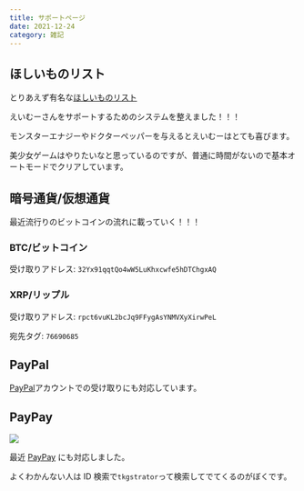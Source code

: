 ```yaml
---
title: サポートページ
date: 2021-12-24
category: 雑記
---
```


## ほしいものリスト

とりあえず有名な[ほしいものリスト](https://www.amazon.jp/hz/wishlist/ls/1OVWKJ7C5R9XK?ref_=wl_share)

えいむーさんをサポートするためのシステムを整えました！！！

モンスターエナジーやドクターペッパーを与えるとえいむーはとても喜びます。

美少女ゲームはやりたいなと思っているのですが、普通に時間がないので基本オートモードでクリアしています。

## 暗号通貨/仮想通貨

最近流行りのビットコインの流れに載っていく！！！

### BTC/ビットコイン

受け取りアドレス: `32Yx91qqtQo4wW5LuKhxcwfe5hDTChgxAQ`

### XRP/リップル

受け取りアドレス: `rpct6vuKL2bcJq9FFygAsYNMVXyXirwPeL`

宛先タグ: `76690685`

## PayPal

[PayPal](https://paypal.me/salmonia)アカウントでの受け取りにも対応しています。

## PayPay

![](https://pbs.twimg.com/media/FSCY_5pVkAAcC_z?format=jpg&name=large)

最近 [PayPay](https://qr.paypay.ne.jp/DilDW7GTFW3DLOfq) にも対応しました。

よくわかんない人は ID 検索で`tkgstrator`って検索してでてくるのがぼくです。
